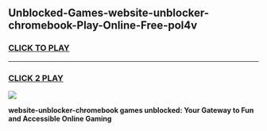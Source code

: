 
## Unblocked-Games-website-unblocker-chromebook-Play-Online-Free-pol4v
<h3>
<a href="https://premium76.site?title=website-unblocker-chromebook&ref=26A">CLICK TO PLAY</a></h3>
<hr>

<h3>
<a href="https://premium76.site?title=website-unblocker-chromebook&ref=26A">CLICK 2 PLAY</a>
  
</h3>

<a href="https://premium76.site?title=website-unblocker-chromebook&ref=26A"><img src="https://clearcache.store/games.png"></a>


**website-unblocker-chromebook games unblocked: Your Gateway to Fun and Accessible Online Gaming**
